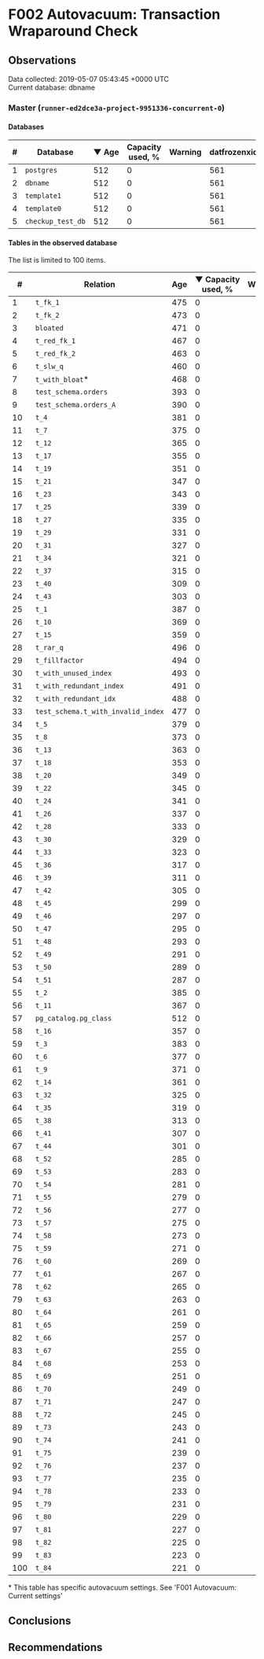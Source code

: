 # F002 Autovacuum: Transaction Wraparound Check #

## Observations ##
Data collected: 2019-05-07 05:43:45 +0000 UTC  
Current database: dbname  



### Master (`runner-ed2dce3a-project-9951336-concurrent-0`) ###

#### Databases ####
  

| \# | Database | &#9660;&nbsp;Age | Capacity used, % | Warning | datfrozenxid |
|--|--------|-----|------------------|---------|--------------|
| 1 |`postgres`|512 |0 |  |561 |
| 2 |`dbname`|512 |0 |  |561 |
| 3 |`template1`|512 |0 |  |561 |
| 4 |`template0`|512 |0 |  |561 |
| 5 |`checkup_test_db`|512 |0 |  |561 |



#### Tables in the observed database ####
The list is limited to 100 items.  

| \# | Relation | Age | &#9660;&nbsp;Capacity used, % | Warning |rel_relfrozenxid | toast_relfrozenxid |
|---|-------|-----|------------------|---------|-----------------|--------------------|
| 1 |`t_fk_1` |475 |0 |  |598 |0 |
| 2 |`t_fk_2` |473 |0 |  |600 |0 |
| 3 |`bloated` |471 |0 |  |602 |0 |
| 4 |`t_red_fk_1` |467 |0 |  |606 |0 |
| 5 |`t_red_fk_2` |463 |0 |  |610 |0 |
| 6 |`t_slw_q` |460 |0 |  |613 |0 |
| 7 |`t_with_bloat`\* |468 |0 |  |605 |0 |
| 8 |`test_schema.orders` |393 |0 |  |680 |0 |
| 9 |`test_schema.orders_A` |390 |0 |  |683 |0 |
| 10 |`t_4` |381 |0 |  |692 |0 |
| 11 |`t_7` |375 |0 |  |698 |0 |
| 12 |`t_12` |365 |0 |  |708 |0 |
| 13 |`t_17` |355 |0 |  |718 |0 |
| 14 |`t_19` |351 |0 |  |722 |0 |
| 15 |`t_21` |347 |0 |  |726 |0 |
| 16 |`t_23` |343 |0 |  |730 |0 |
| 17 |`t_25` |339 |0 |  |734 |0 |
| 18 |`t_27` |335 |0 |  |738 |0 |
| 19 |`t_29` |331 |0 |  |742 |0 |
| 20 |`t_31` |327 |0 |  |746 |0 |
| 21 |`t_34` |321 |0 |  |752 |0 |
| 22 |`t_37` |315 |0 |  |758 |0 |
| 23 |`t_40` |309 |0 |  |764 |0 |
| 24 |`t_43` |303 |0 |  |770 |0 |
| 25 |`t_1` |387 |0 |  |686 |0 |
| 26 |`t_10` |369 |0 |  |704 |0 |
| 27 |`t_15` |359 |0 |  |714 |0 |
| 28 |`t_rar_q` |496 |0 |  |577 |0 |
| 29 |`t_fillfactor` |494 |0 |  |579 |0 |
| 30 |`t_with_unused_index` |493 |0 |  |580 |0 |
| 31 |`t_with_redundant_index` |491 |0 |  |582 |0 |
| 32 |`t_with_redundant_idx` |488 |0 |  |585 |0 |
| 33 |`test_schema.t_with_invalid_index` |477 |0 |  |596 |0 |
| 34 |`t_5` |379 |0 |  |694 |0 |
| 35 |`t_8` |373 |0 |  |700 |0 |
| 36 |`t_13` |363 |0 |  |710 |0 |
| 37 |`t_18` |353 |0 |  |720 |0 |
| 38 |`t_20` |349 |0 |  |724 |0 |
| 39 |`t_22` |345 |0 |  |728 |0 |
| 40 |`t_24` |341 |0 |  |732 |0 |
| 41 |`t_26` |337 |0 |  |736 |0 |
| 42 |`t_28` |333 |0 |  |740 |0 |
| 43 |`t_30` |329 |0 |  |744 |0 |
| 44 |`t_33` |323 |0 |  |750 |0 |
| 45 |`t_36` |317 |0 |  |756 |0 |
| 46 |`t_39` |311 |0 |  |762 |0 |
| 47 |`t_42` |305 |0 |  |768 |0 |
| 48 |`t_45` |299 |0 |  |774 |0 |
| 49 |`t_46` |297 |0 |  |776 |0 |
| 50 |`t_47` |295 |0 |  |778 |0 |
| 51 |`t_48` |293 |0 |  |780 |0 |
| 52 |`t_49` |291 |0 |  |782 |0 |
| 53 |`t_50` |289 |0 |  |784 |0 |
| 54 |`t_51` |287 |0 |  |786 |0 |
| 55 |`t_2` |385 |0 |  |688 |0 |
| 56 |`t_11` |367 |0 |  |706 |0 |
| 57 |`pg_catalog.pg_class` |512 |0 |  |561 |0 |
| 58 |`t_16` |357 |0 |  |716 |0 |
| 59 |`t_3` |383 |0 |  |690 |0 |
| 60 |`t_6` |377 |0 |  |696 |0 |
| 61 |`t_9` |371 |0 |  |702 |0 |
| 62 |`t_14` |361 |0 |  |712 |0 |
| 63 |`t_32` |325 |0 |  |748 |0 |
| 64 |`t_35` |319 |0 |  |754 |0 |
| 65 |`t_38` |313 |0 |  |760 |0 |
| 66 |`t_41` |307 |0 |  |766 |0 |
| 67 |`t_44` |301 |0 |  |772 |0 |
| 68 |`t_52` |285 |0 |  |788 |0 |
| 69 |`t_53` |283 |0 |  |790 |0 |
| 70 |`t_54` |281 |0 |  |792 |0 |
| 71 |`t_55` |279 |0 |  |794 |0 |
| 72 |`t_56` |277 |0 |  |796 |0 |
| 73 |`t_57` |275 |0 |  |798 |0 |
| 74 |`t_58` |273 |0 |  |800 |0 |
| 75 |`t_59` |271 |0 |  |802 |0 |
| 76 |`t_60` |269 |0 |  |804 |0 |
| 77 |`t_61` |267 |0 |  |806 |0 |
| 78 |`t_62` |265 |0 |  |808 |0 |
| 79 |`t_63` |263 |0 |  |810 |0 |
| 80 |`t_64` |261 |0 |  |812 |0 |
| 81 |`t_65` |259 |0 |  |814 |0 |
| 82 |`t_66` |257 |0 |  |816 |0 |
| 83 |`t_67` |255 |0 |  |818 |0 |
| 84 |`t_68` |253 |0 |  |820 |0 |
| 85 |`t_69` |251 |0 |  |822 |0 |
| 86 |`t_70` |249 |0 |  |824 |0 |
| 87 |`t_71` |247 |0 |  |826 |0 |
| 88 |`t_72` |245 |0 |  |828 |0 |
| 89 |`t_73` |243 |0 |  |830 |0 |
| 90 |`t_74` |241 |0 |  |832 |0 |
| 91 |`t_75` |239 |0 |  |834 |0 |
| 92 |`t_76` |237 |0 |  |836 |0 |
| 93 |`t_77` |235 |0 |  |838 |0 |
| 94 |`t_78` |233 |0 |  |840 |0 |
| 95 |`t_79` |231 |0 |  |842 |0 |
| 96 |`t_80` |229 |0 |  |844 |0 |
| 97 |`t_81` |227 |0 |  |846 |0 |
| 98 |`t_82` |225 |0 |  |848 |0 |
| 99 |`t_83` |223 |0 |  |850 |0 |
| 100 |`t_84` |221 |0 |  |852 |0 |


\* This table has specific autovacuum settings. See 'F001 Autovacuum: Current settings'


## Conclusions ##


## Recommendations ##

